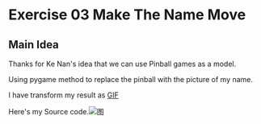 # Exercise 03 Make The Name Move
## Main Idea
Thanks for Ke Nan's idea that we can use Pinball games as a model.

Using pygame method to replace the pinball with the picture of my name.

I have transform my result as [GIF](https://github.com/chenyilin123/computational_physics_N2015301020152/blob/master/Exercise%2003%20make%20the%20name%20move/%E6%95%88%E6%9E%9C%E5%9B%BE.gif)

Here's my  Source code.![图](https://raw.githubusercontent.com/chenyilin123/computational_physics_N2015301020152/master/Exercise%2003%20make%20the%20name%20move/%E6%BA%90%E4%BB%A3%E7%A0%81.png)
